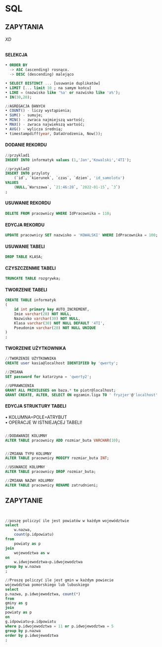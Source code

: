 # SQL

## ZAPYTANIA

###### XD

#### SELEKCJA
```SQL
• ORDER BY
  -> ASC (ascending) rosnąco.
  -> DESC (descending) malejąco

• SELECT DISTINCT ... [usuwanie duplikatów]
• LIMIT [... limit 10 ; na samym końcu]
• LIKE = (nazwisko like '%a' or nazwisko like 'a%');
• IN(30,20);

//AGREGACJA DANYCH
• COUNT() - liczy wystąpienia;
• SUM() - sumuje;
• MIN() - zwraca najmiejszą wartość;
• MAX() - zwraca najwiekszą wartość;
• AVG() - wylicza średnią;
• timestampdiff(year, DataUrodzenia, Now());


```

#### DODANIE REKORDU
```sql
//przyklad1
INSERT INTO informatyk values (1,'Jan','Kowalski','4TI');

//przyklad2
INSERT INTO przyloty
	(`id`, `kierunek`, `czas`, `dzien`, 'id_samolotu')
VALUES
	(NULL,`Warszawa`, `21:46:28`, `2022-01-15`, `3`)
;
```
#### USUWANIE REKORDU
```sql
DELETE FROM pracownicy WHERE IdPracownika = 110;
```

#### EDYCJA REKORDU
```SQL
UPDATE pracownicy SET nazwisko = 'KOWALSKI' WHERE IdPracownika = 100;
```

#### USUWANIE TABELI
```sql
DROP TABLE KLASA;
 ```

#### CZYSZCZENMIE TABELI
```sql
TRUNCATE TABLE rozgrywka;
 ```

 #### TWORZENIE TABELI
```sql
CREATE TABLE informatyk
(
	id int primary key AUTO_INCREMENT,
	Imie varchar(20) NOT NULL,
	Nazwisko varchar(30) NOT NULL,
	Klasa varchar(30) NOT NULL DEFAULT '4TI',
	Pseudonim varchar(20) NOT NULL UNIQUE
)
;

 ```
#### TWORZENIE UŻYTKOWNIKA
```SQL
//TWORZENIE UŻYTKOWNIKA
CREATE user kasia@localhost IDENTIFIED by 'qwerty';

//ZMIANA
SET password for katarzyna = 'qwerty2';

//UPRAWNIENIA
GRANT ALL PRIVILEGES on baza.* to piotr@localhost;
GRANT CREATE, ALTER, SELECT ON egzamin.liga TO ' fryzjer'@'localhost'

```

#### EDYCJA STRUKTURY TABELI
• KOLUMNA=POLE=ATRYBUT\
• OPERACJE W ISTNIEJĄCEJ TABELI!
```SQL

//DODAWANIE KOLUMNY
ALTER TABLE pracownicy ADD rozmiar_buta VARCHAR(10);


//ZMIANA TYPU KOLUMNY
ALTER TABLE pracownicy MODIFY rozmiar_buta INT;

//USUWANIE KOLUMNY
ALTER TABLE pracownicy DROP rozmiar_buta;

//ZMIANA NAZWY KOLUMNY
ALTER TABLE pracownicy RENAME zatrudnieni;


```



## ZAPYTANIE

```sql


//poszę policzyć ile jest powiatów w każdym województwie
select
	w.nazwa,
	count(p.idpowiatu)
from
	powiaty as p
join
	wojewodztwa as w
on
	w.idwojewodztwa=p.idwojewodztwa
group by w.nazwa
;

//Proszę policzyć ile jest gmin w każdym powiecie
województwa pomorskiego lub lubuskiego
select
p.nazwa, p.idwojewodztwa, count(*)
from
gminy as g
join
powiaty as p
on
g.idpowiatu=p.idpowiatu
where p.idwojewodztwa = 11 or p.idwojewodztwa = 5
group by p.nazwa
order by p.idwojewodztwa
;

```

